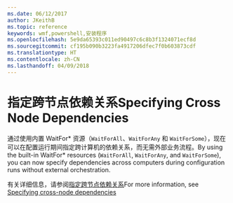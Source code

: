 ```yaml
---
ms.date: 06/12/2017
author: JKeithB
ms.topic: reference
keywords: wmf,powershell,安装程序
ms.openlocfilehash: 5e9da65393c011ed90497c6c8b3f1324071ecf8d
ms.sourcegitcommit: cf195b090b3223fa4917206dfec7f0b603873cdf
ms.translationtype: HT
ms.contentlocale: zh-CN
ms.lasthandoff: 04/09/2018
---
```

# <a name="specifying-cross-node-dependencies"></a><span data-ttu-id="80400-102">指定跨节点依赖关系</span><span class="sxs-lookup"><span data-stu-id="80400-102">Specifying Cross Node Dependencies</span></span>

<span data-ttu-id="80400-103">通过使用内置 WaitFor\* 资源（`WaitForAll`、`WaitForAny` 和 `WaitForSome`），现在可以在配置运行期间指定跨计算机的依赖关系，而无需外部业务流程。</span><span class="sxs-lookup"><span data-stu-id="80400-103">By using the built-in WaitFor\* resources (`WaitForAll`, `WaitForAny`, and `WaitForSome`), you can now specify dependencies across computers during configuration runs without external orchestration.</span></span>

<span data-ttu-id="80400-104">有关详细信息，请参阅[指定跨节点依赖关系](https://msdn.microsoft.com/powershell/dsc/crossnodedependencies)</span><span class="sxs-lookup"><span data-stu-id="80400-104">For more information, see [Specifying cross-node dependencies](https://msdn.microsoft.com/powershell/dsc/crossnodedependencies)</span></span>